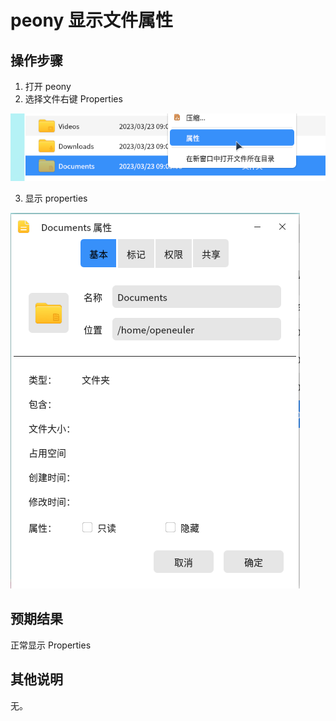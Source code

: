 # peony 显示文件属性

## 操作步骤
1. 打开 peony
2. 选择文件右键 Properties

![peony-显示文件属性-1](./img/peony-显示文件属性-1.png)

3. 显示 properties

![peony-显示文件属性-2](./img/peony-显示文件属性-2.png)

## 预期结果
正常显示 Properties

## 其他说明

无。
